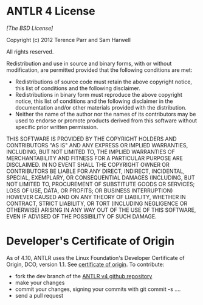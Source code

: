 ANTLR 4 License
===============

*\[The BSD License\]*

Copyright (c) 2012 Terence Parr and Sam Harwell

All rights reserved.

Redistribution and use in source and binary forms, with or without modification, are permitted provided that the following conditions are met:

*   Redistributions of source code must retain the above copyright notice, this list of conditions and the following disclaimer.
*   Redistributions in binary form must reproduce the above copyright notice, this list of conditions and the following disclaimer in the documentation and/or other materials provided with the distribution.
*   Neither the name of the author nor the names of its contributors may be used to endorse or promote products derived from this software without specific prior written permission.

THIS SOFTWARE IS PROVIDED BY THE COPYRIGHT HOLDERS AND CONTRIBUTORS "AS IS" AND ANY EXPRESS OR IMPLIED WARRANTIES, INCLUDING, BUT NOT LIMITED TO, THE IMPLIED WARRANTIES OF MERCHANTABILITY AND FITNESS FOR A PARTICULAR PURPOSE ARE DISCLAIMED. IN NO EVENT SHALL THE COPYRIGHT OWNER OR CONTRIBUTORS BE LIABLE FOR ANY DIRECT, INDIRECT, INCIDENTAL, SPECIAL, EXEMPLARY, OR CONSEQUENTIAL DAMAGES (INCLUDING, BUT NOT LIMITED TO, PROCUREMENT OF SUBSTITUTE GOODS OR SERVICES; LOSS OF USE, DATA, OR PROFITS; OR BUSINESS INTERRUPTION) HOWEVER CAUSED AND ON ANY THEORY OF LIABILITY, WHETHER IN CONTRACT, STRICT LIABILITY, OR TORT (INCLUDING NEGLIGENCE OR OTHERWISE) ARISING IN ANY WAY OUT OF THE USE OF THIS SOFTWARE, EVEN IF ADVISED OF THE POSSIBILITY OF SUCH DAMAGE.



Developer's Certificate of Origin
=================================

As of 4.10, ANTLR uses the Linux Foundation's Developer Certificate of Origin, DCO, version 1.1. See [certificate of origin](https://github.com/antlr/antlr4/blob/master/developer-cert-of-origin.txt). To contribute:

*   fork the dev branch of the [ANTLR v4 github repository](https://github.com/antlr/antlr4)
*   make your changes
*   commit your changes, signing your commits with git commit -s ....
*   send a pull request